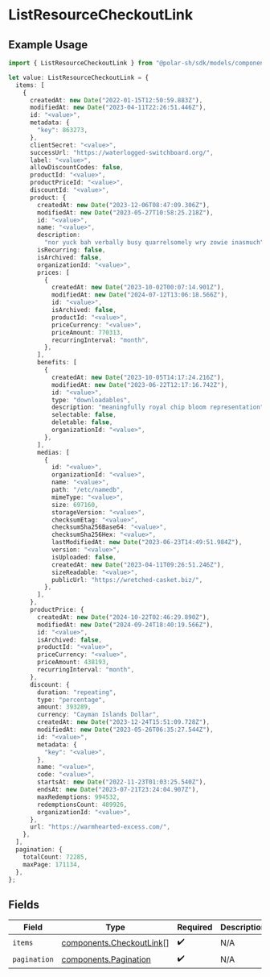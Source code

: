 # ListResourceCheckoutLink

## Example Usage

```typescript
import { ListResourceCheckoutLink } from "@polar-sh/sdk/models/components";

let value: ListResourceCheckoutLink = {
  items: [
    {
      createdAt: new Date("2022-01-15T12:50:59.883Z"),
      modifiedAt: new Date("2023-04-11T22:26:51.446Z"),
      id: "<value>",
      metadata: {
        "key": 863273,
      },
      clientSecret: "<value>",
      successUrl: "https://waterlogged-switchboard.org/",
      label: "<value>",
      allowDiscountCodes: false,
      productId: "<value>",
      productPriceId: "<value>",
      discountId: "<value>",
      product: {
        createdAt: new Date("2023-12-06T08:47:09.306Z"),
        modifiedAt: new Date("2023-05-27T10:58:25.218Z"),
        id: "<value>",
        name: "<value>",
        description:
          "nor yuck bah verbally busy quarrelsomely wry zowie inasmuch",
        isRecurring: false,
        isArchived: false,
        organizationId: "<value>",
        prices: [
          {
            createdAt: new Date("2023-10-02T00:07:14.901Z"),
            modifiedAt: new Date("2024-07-12T13:06:18.566Z"),
            id: "<value>",
            isArchived: false,
            productId: "<value>",
            priceCurrency: "<value>",
            priceAmount: 770313,
            recurringInterval: "month",
          },
        ],
        benefits: [
          {
            createdAt: new Date("2023-10-05T14:17:24.216Z"),
            modifiedAt: new Date("2023-06-22T12:17:16.742Z"),
            id: "<value>",
            type: "downloadables",
            description: "meaningfully royal chip bloom representation",
            selectable: false,
            deletable: false,
            organizationId: "<value>",
          },
        ],
        medias: [
          {
            id: "<value>",
            organizationId: "<value>",
            name: "<value>",
            path: "/etc/namedb",
            mimeType: "<value>",
            size: 697160,
            storageVersion: "<value>",
            checksumEtag: "<value>",
            checksumSha256Base64: "<value>",
            checksumSha256Hex: "<value>",
            lastModifiedAt: new Date("2023-06-23T14:49:51.984Z"),
            version: "<value>",
            isUploaded: false,
            createdAt: new Date("2023-04-11T09:26:51.246Z"),
            sizeReadable: "<value>",
            publicUrl: "https://wretched-casket.biz/",
          },
        ],
      },
      productPrice: {
        createdAt: new Date("2024-10-22T02:46:29.890Z"),
        modifiedAt: new Date("2024-09-24T18:40:19.566Z"),
        id: "<value>",
        isArchived: false,
        productId: "<value>",
        priceCurrency: "<value>",
        priceAmount: 438193,
        recurringInterval: "month",
      },
      discount: {
        duration: "repeating",
        type: "percentage",
        amount: 393289,
        currency: "Cayman Islands Dollar",
        createdAt: new Date("2023-12-24T15:51:09.728Z"),
        modifiedAt: new Date("2023-05-26T06:35:27.544Z"),
        id: "<value>",
        metadata: {
          "key": "<value>",
        },
        name: "<value>",
        code: "<value>",
        startsAt: new Date("2022-11-23T01:03:25.540Z"),
        endsAt: new Date("2023-07-21T23:24:04.907Z"),
        maxRedemptions: 994532,
        redemptionsCount: 489926,
        organizationId: "<value>",
      },
      url: "https://warmhearted-excess.com/",
    },
  ],
  pagination: {
    totalCount: 72285,
    maxPage: 171134,
  },
};
```

## Fields

| Field                                                                | Type                                                                 | Required                                                             | Description                                                          |
| -------------------------------------------------------------------- | -------------------------------------------------------------------- | -------------------------------------------------------------------- | -------------------------------------------------------------------- |
| `items`                                                              | [components.CheckoutLink](../../models/components/checkoutlink.md)[] | :heavy_check_mark:                                                   | N/A                                                                  |
| `pagination`                                                         | [components.Pagination](../../models/components/pagination.md)       | :heavy_check_mark:                                                   | N/A                                                                  |